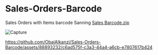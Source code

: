 # Sales-Orders-Barcode
Sales Orders with Items barcode Sanning
[Sales Barcode.zip](https://github.com/ObaiAlkanzi/Sales-Orders-Barcode/files/13945963/Sales.Barcode.zip)

![Capture](https://github.com/ObaiAlkanzi/Sales-Orders-Barcode/assets/88893232/294704f9-3d78-45a5-a7eb-2a46b97bd1ba)

https://github.com/ObaiAlkanzi/Sales-Orders-Barcode/assets/88893232/c6ad575f-c3a3-44a4-a6cb-e7807617b424
